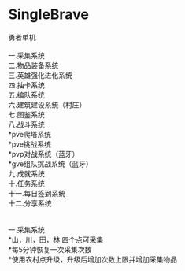 SingleBrave
===========

勇者单机<br />
<br />
一.采集系统<br />
二.物品装备系统<br />
三.英雄强化进化系统<br />
四.抽卡系统<br />
五.编队系统<br />
六.建筑建设系统（村庄）<br />
七.图鉴系统<br />
八.战斗系统<br />
*pve爬塔系统<br />
*pve挑战系统<br />
*pvp对战系统（蓝牙）<br />
*gve组队挑战系统（蓝牙）<br />
九.成就系统<br />
十.任务系统<br />
十一.每日签到系统<br />
十二.分享系统<br />
<br />
<br />
一.采集系统<br />
*山，川，田，林 四个点可采集<br />
*每5分钟恢复一次采集次数<br />
*使用农村点升级，升级后增加次数上限并增加采集物品<br />
<br />
<br />
